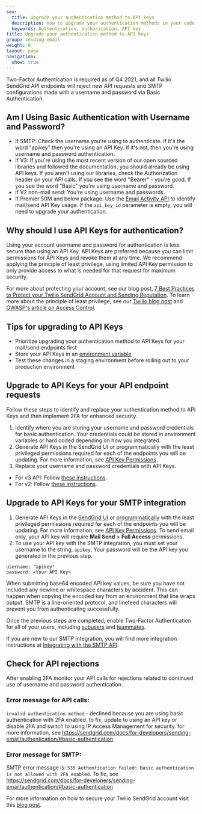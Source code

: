 ```yaml
---
seo:
  title: Upgrade your authentication method to API keys
  description: How to upgrade your authentication methods in your code to use API keys
  keywords: Authentication, authorization, API key
title: Upgrade your authentication method to API keys
group: sending-email
weight: 0
layout: page
navigation:
  show: true
---
```


<call-out type="warning">

Two-Factor Authentication is required as of Q4 2021, and all Twilio SendGrid API endpoints will reject new API requests and SMTP configurations made with a username and password via Basic Authentication.

</call-out>

## Am I Using Basic Authentication with Username and Password?

- If SMTP: Check the username you're using to authenticate. If it's the word "apikey" then you're using an API Key. If it's not, then you're using username and password authentication.
- If V3: If you're using the most recent version of our open sourced libraries and followed the documentation, you should already be using API keys. If you aren't using our libraries, check the Authorization header on your API calls. If you see the word "Bearer" - you're good. If you see the word "Basic" you're using username and password.
- If V2 non-mail send: You're using username and passwords.
- If Premier 50M and below package: Use the [Email Activity API](https://sendgrid.api-docs.io/v3.0/email-activity/) to identify mail/send API Key usage. If the `api_key_id` parameter is empty, you will need to upgrade your authentication.

## Why should I use API Keys for authentication?

Using your account username and password for authentication is less secure than using an API Key. API Keys are preferred because you can limit permissions for API Keys and revoke them at any time. We recommend applying the principle of least privilege, using limited API Key permission to only provide access to what is needed for that request for maximum security.

For more about protecting your account, see our blog post, [7 Best Practices to Protect your Twilio SendGrid Account and Sending Reputation](https://sendgrid.com/blog/7-best-practices-to-protect-your-twilo-sendgrid-account-and-sending-reputation/). To learn more about the principle of least privilege, see our [Twilio blog post](https://www.twilio.com/blog/principle-of-least-privilege-details-best-practices) and [OWASP's article on Access Control](https://owasp.org/www-community/Access_Control).

## Tips for upgrading to API Keys

- Prioritize upgrading your authentication method to API Keys for your mail/send endpoints first
- Store your API Keys in an [environment variable]({{root_url}}/ui/account-and-settings/api-keys/#storing-an-api-key-in-an-environment-variable)
- Test these changes in a staging environment before rolling out to your production environment

## Upgrade to API Keys for your API endpoint requests

Follow these steps to identify and replace your authentication method to API Keys and then implement 2FA for enhanced security.

1. Identify where you are storing your username and password credentials for basic authentication. Your credentials could be stored in environment variables or hard coded depending on how you integrated.
1. Generate API Keys in the SendGrid UI or programmatically with the least privileged permissions required for each of the endpoints you will be updating. For more information, see [API Key Permissions]({{root_url}}/ui/account-and-settings/api-keys/#api-key-permissions).
1. Replace your username and password credentials with API Keys.

- For v3 API: Follow [these instructions](https://sendgrid.api-docs.io/v3.0/how-to-use-the-sendgrid-v3-api/api-authentication).
- For v2: Follow [these instructions](https://www.twilio.com/docs/sendgrid/api/v2/using_the_web_api#authentication).

## Upgrade to API Keys for your SMTP integration

1. Generate API Keys in the [SendGrid UI](https://app.sendgrid.com/settings/api_keys) or [programmatically](https://sendgrid.api-docs.io/v3.0/api-keys/create-api-keys) with the least privileged permissions required for each of the endpoints you will be updating. For more information, see [API Key Permissions]({{root_url}}/ui/account-and-settings/api-keys/#api-key-permissions). To send email only, your API key will require **Mail Send** > **Full Access** permissions.
2. To use your API key with the SMTP integration, you must set your username to the string, `apikey`. Your password will be the API key you generated in the previous step.

```
username: "apikey"
password: <Your API Key>
```

<call-out>

When submitting base64 encoded API key values, be sure you have not included any newline or whitespace characters by accident. This can happen when copying the encoded key from an environment that line wraps output. SMTP is a line-oriented protocol, and linefeed characters will prevent you from authenticating successfully.

</call-out>

Once the previous steps are completed, enable Two-Factor Authentication for all of your users, including [subusers]({{root_url}}/ui/account-and-settings/subusers/) and [teammates]({{root_url}}/ui/account-and-settings/teammates/).

If you are new to our SMTP integration, you will find more integration instructions at [Integrating with the SMTP API]({{root_url}}/for-developers/sending-email/integrating-with-the-smtp-api/).

## Check for API rejections

After enabling 2FA monitor your API calls for rejections related to continued use of username and password authentication.

### Error message for API calls:

`invalid authentication method` - declined because you are using basic authentication with 2FA enabled. to fix, update to using an API key or disable 2FA and switch to using IP Access Management for security. for more information, see https://sendgrid.com/docs/for-developers/sending-email/authentication/#basic-authentication

### Error message for SMTP:

SMTP error message is: `535 Authentication failed: Basic authentication is not allowed with 2FA enabled`. To fix, see https://sendgrid.com/docs/for-developers/sending-email/authentication/#basic-authentication

For more information on how to secure your Twilio SendGrid account visit this [blog post](https://sendgrid.com/blog/7-best-practices-to-protect-your-twilo-sendgrid-account-and-sending-reputation/).
